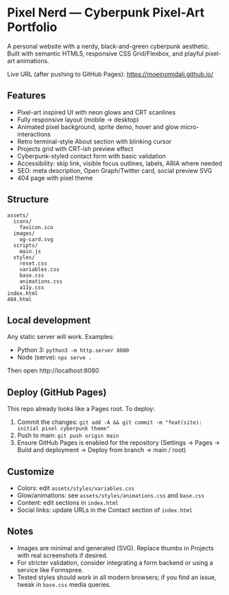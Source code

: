 # Pixel Nerd — Cyberpunk Pixel-Art Portfolio

A personal website with a nerdy, black-and-green cyberpunk aesthetic. Built with semantic HTML5, responsive CSS Grid/Flexbox, and playful pixel-art animations.

Live URL (after pushing to GitHub Pages): https://moeinomidali.github.io/

## Features
- Pixel-art inspired UI with neon glows and CRT scanlines
- Fully responsive layout (mobile → desktop)
- Animated pixel background, sprite demo, hover and glow micro-interactions
- Retro terminal-style About section with blinking cursor
- Projects grid with CRT-ish preview effect
- Cyberpunk-styled contact form with basic validation
- Accessibility: skip link, visible focus outlines, labels, ARIA where needed
- SEO: meta description, Open Graph/Twitter card, social preview SVG
- 404 page with pixel theme

## Structure
```
assets/
  icons/
    favicon.ico
  images/
    og-card.svg
  scripts/
    main.js
  styles/
    reset.css
    variables.css
    base.css
    animations.css
    a11y.css
index.html
404.html
```

## Local development
Any static server will work. Examples:

- Python 3: `python3 -m http.server 8080`
- Node (serve): `npx serve .`

Then open http://localhost:8080

## Deploy (GitHub Pages)
This repo already looks like a Pages root. To deploy:
1. Commit the changes: `git add -A && git commit -m "feat(site): initial pixel cyberpunk theme"`
2. Push to main: `git push origin main`
3. Ensure GitHub Pages is enabled for the repository (Settings → Pages → Build and deployment → Deploy from branch → main / root)

## Customize
- Colors: edit `assets/styles/variables.css`
- Glow/animations: see `assets/styles/animations.css` and `base.css`
- Content: edit sections in `index.html`
- Social links: update URLs in the Contact section of `index.html`

## Notes
- Images are minimal and generated (SVG). Replace thumbs in Projects with real screenshots if desired.
- For stricter validation, consider integrating a form backend or using a service like Formspree.
- Tested styles should work in all modern browsers; if you find an issue, tweak in `base.css` media queries.
